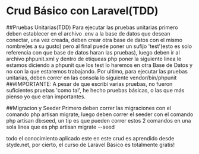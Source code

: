 # Crud Básico con Laravel(TDD)

##Pruebas Unitarias(TDD)
Para ejecutar las pruebas unitarias primero deben establecer en el archivo .env a la base de datos que desean conectar, una vez creada, deben crear otra base de datos con el mismo nombre(es a su gusto) pero al final puede poner un sufijo 'test'(esto es solo referencia con que base de datos haran las pruebas), luego deben ir al archivo phpunit.xml y dentro de etiqueas php poner la siguiente linea <env name="DB_DATABASE" value="mibasededatos_test"/> le estamos diciendo a phpunit que los test lo haremos en otra Base de Datos y no con la que estaremos trabajando. Por ultimo, para ejecutar las pruebas unitarias, deben correr en las consola lo siguiente vendor/bin/phpunit
###IMPORTANTE: A pesar de que escribí varias pruebas, no fueron suficientes pruebas 'como tal', he hecho pruebas básicas, o las que más pienso yo que eran importantes.

##Migracion y Seeder
Primero deben correr las migraciones con el comando php artisan migrate, luego deben correr el seeder con el comando php artisan db:seed, un tip es que pueden correr estos 2 comandos en una sola linea que es php artisan migrate --seed

todo el conocimiento aplicado este en este crud es aprendido desde styde.net, por cierto, el curso de Laravel Básico es totalmente gratis!

